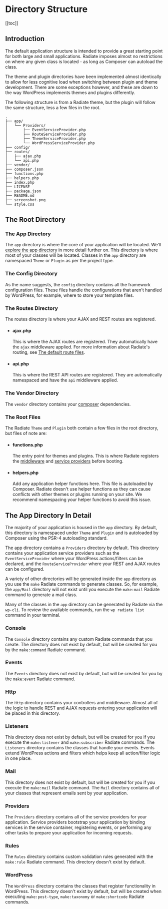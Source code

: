 # Directory Structure

[[toc]]

## Introduction

The default application structure is intended to provide a great starting point for both large and small applications. Radiate imposes almost no restrictions on where any given class is located - as long as Composer can autoload the class.

The theme and plugin directories have been implemented almost identically to allow for less cognitive load when switching between plugin and theme development. There are some exceptions however, and these are down to the way WordPress implements themes and plugins differently.

<AppNotice type="info">The following structure is from a Radiate theme, but the plugin will follow the same structure, less a few files in the root.</AppNotice>

```
.
├── app/
│   └── Providers/
│       ├── EventServiceProvider.php
│       ├── RouteServiceProvider.php
│       ├── ThemeServiceProvider.php
│       └── WordPressServiceProvider.php
├── config/
├── routes/
│   ├── ajax.php
│   └── api.php
├── vendor/
├── composer.json
├── functions.php
├── helpers.php
├── index.php
├── LICENSE
├── package.json
├── README.md
├── screenshot.png
└── style.css
```

## The Root Directory

### The App Directory

The `app` directory is where the core of your application will be located. We'll [explore the app directory](#the-app-directory-in-detail) in more detail further on. This directory is where most of your classes will be located. Classes in the `app` directory are namespaced `Theme` or `Plugin` as per the project type.

### The Config Directory

As the name suggests, the `config` directory contains all the framework configuration files. These files handle the configurations that aren't handled by WordPress, for example, where to store your template files.

### The Routes Directory

The routes directory is where your AJAX and REST routes are registered.

- #### ajax.php

  This is where the AJAX routes are registered. They automatically have the `ajax` middleware applied. For more information about Radiate's routing, see [The default route files](/docs/advanced/routing.html#the-default-route-files).

- #### api.php

  This is where the REST API routes are registered. They are automatically namespaced and have the `api` middleware applied.

### The Vendor Directory

The `vendor` directory contains your [composer](https://getcomposer.org/) dependencies.

### The Root Files

The Radiate `Theme` and `Plugin` both contain a few files in the root directory, but files of note are:

- #### functions.php

  The entry point for themes and plugins. This is where Radiate registers the [middleware](/docs/advanced/middleware) and [service providers](/docs/advanced/service-providers) before booting.

- #### helpers.php

  Add any application helper functions here. This file is autoloaded by Composer. Radiate doesn't use helper functions as they can cause conflicts with other themes or plugins running on your site. We recommend namespacing your helper functions to avoid this issue.

## The App Directory In Detail

The majority of your application is housed in the `app` directory. By default, this directory is namespaced under `Theme` and `Plugin` and is autoloaded by Composer using the PSR-4 autoloading standard.

The app directory contains a `Providers` directory by default. This directory contains your application service providers such as the `EventServiceProvider` where your WordPress actions/filters can be declared, and the `RouteServiceProvider` where your REST and AJAX routes can be configured.

A variety of other directories will be generated inside the `app` directory as you use the `make` Radiate commands to generate classes. So, for example, the `app/Mail` directory will not exist until you execute the `make:mail` Radiate command to generate a mail class.

<AppNotice type="success">

Many of the classes in the `app` directory can be generated by Radiate via the `wp-cli`. To review the available commands, run the `wp radiate list` command in your terminal.

</AppNotice>

### Console

The `Console` directory contains any custom Radiate commands that you create. The directory does not exist by default, but will be created for you by the `make:command` Radiate command.

### Events

The `Events` directory does not exist by default, but will be created for you by the `make:event` Radiate command.

### Http

The `Http` directory contains your controllers and middleware. Almost all of the logic to handle REST and AJAX requests entering your application will be placed in this directory.

### Listeners

This directory does not exist by default, but will be created for you if you execute the `make:listener` and `make:subscriber` Radiate commands. The `Listeners` directory contains the classes that handle your events. Events extend WordPress actions and filters which helps keep all action/filter logic in one place.

### Mail

This directory does not exist by default, but will be created for you if you execute the `make:mail` Radiate command. The `Mail` directory contains all of your classes that represent emails sent by your application.

### Providers

The `Providers` directory contains all of the service providers for your application. Service providers bootstrap your application by binding services in the service container, registering events, or performing any other tasks to prepare your application for incoming requests.

### Rules

The `Rules` directory contains custom validation rules generated with the `make:rule` Radiate command. This directory doesn't exist by default.

### WordPress

The `WordPress` directory contains the classes that register functionality in WordPress. This directory doesn't exist by default, but will be created when executing `make:post-type`, `make:taxonomy` or `make:shortcode` Radiate commands.
